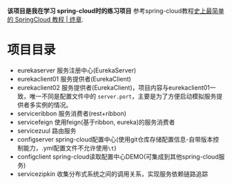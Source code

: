 **该项目是我在学习 spring-cloud时的练习项目**
参考spring-cloud教程[史上最简单的 SpringCloud 教程 | 终章](http://blog.csdn.net/forezp/article/details/70148833 "史上最简单的 SpringCloud 教程 | 终章").

# 项目目录
- eurekaserver  服务注册中心(EurekaServer)
- eurekaclient01    服务提供者(EurekaClient)
- eurekaclient02    服务提供者(EurekaClient)，项目内容与eurekaclient01一致，唯一不同是配置文件中的 `server.port`，主要是为了方便启动模拟服务提供者多实例的情况。
- serviceribbon 服务消费者(rest+ribbon)
- servicefeign  使用feign(基于ribbon, eureka)的服务消费者
- servicezuul   路由服务
- configserver  spring-cloud配置中心(使用git仓库存储配置信息-自带版本控制能力，.yml配置文件不允许使用`\t`)
- configclient  spring-cloud读取配置中心DEMO(可集成到其他spring-cloud服务)
- servicezipkin 收集分布式系统之间的调用关系，实现服务依赖链路追踪